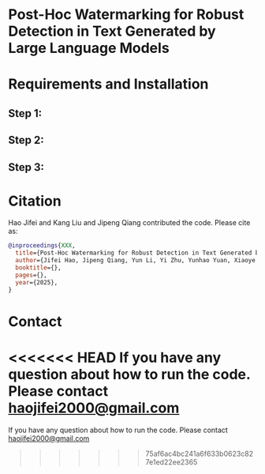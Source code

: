 # Post-Hoc Watermarking for Robust Detection in Text Generated by Large Language Models

# Requirements and Installation

## Step 1: 

## Step 2: 

## Step 3:
 
# Citation
Hao Jifei and Kang Liu and Jipeng Qiang contributed the code. 
Please cite as:
```bib
@inproceedings{XXX,
  title={Post-Hoc Watermarking for Robust Detection in Text Generated by Large Language Models},
  author={Jifei Hao, Jipeng Qiang, Yun Li, Yi Zhu, Yunhao Yuan, Xiaoye Ouyang},
  booktitle={},
  pages={},
  year={2025},
}
```  
# Contact 
<<<<<<< HEAD
If you have any question about how to run the code. Please contact haojifei2000@gmail.com
=======
If you have any question about how to run the code. Please contact haojifei2000@gmail.com
>>>>>>> 75af6ac4bc241a6f633b0623c827e1ed22ee2365
